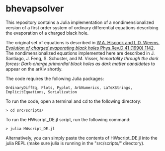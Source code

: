 # bhevapsolver

This repository contains a Julia implementation of a nondimensionalized version of a first order system of ordinary differential equations describing the evaporation of a charged black hole.

The original set of equations is described in [W.A. Hiscock and L.D. Weems, *Evolution of charged evaporating black holes* Phys.Rev.D 41 (1990) 1142](https://doi.org/10.1103/PhysRevD.41.1142). The nondimensionalized equations implemented here are described in J. Santiago, J. Feng, S. Schuster, and M. Visser, *Immortality through the dark forces: Dark-charge primordial black holes as dark matter candidates*  to appear on the arXiv shortly.

The code requires the 
following Julia packages:

    OrdinaryDiffEq, Plots, Pyplot, ArbNumerics, LaTeXStrings, ImplicitEquations, Serialization

To run the code, open a terminal and cd to the following directory:

    > cd src/scripts/

To run the HWscript_DE.jl script, run the following command:

    > julia HWscript_DE.jl

Alternatively, you can simply paste the contents of HWscript_DE.jl into the julia REPL (make sure julia is running in the "src/scripts/" directory).

